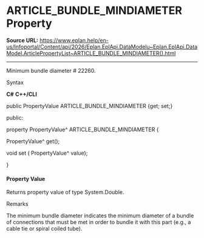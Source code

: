 # ARTICLE_BUNDLE_MINDIAMETER Property

**Source URL:** https://www.eplan.help/en-us/Infoportal/Content/api/2026/Eplan.EplApi.DataModelu~Eplan.EplApi.DataModel.ArticlePropertyList~ARTICLE_BUNDLE_MINDIAMETER().html

---

Minimum bundle diameter # 22260.

Syntax

**C#**
**C++/CLI**


public PropertyValue ARTICLE_BUNDLE_MINDIAMETER {get; set;}

public:

property PropertyValue^ ARTICLE_BUNDLE_MINDIAMETER {

   PropertyValue^ get();

   void set (    PropertyValue^ value);

}


#### Property Value

Returns property value of type System.Double.

Remarks

The minimum bundle diameter indicates the minimum diameter of a bundle of connections that must be met in order to bundle it with this part (e.g., a cable tie or spiral coiled tube).
